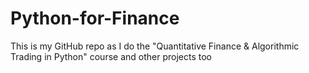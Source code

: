 # Python-for-Finance
This is my GitHub repo as I do the "Quantitative Finance &amp; Algorithmic Trading in Python" course and other projects too 

